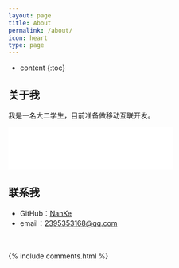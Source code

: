 ```yaml
---
layout: page
title: About
permalink: /about/
icon: heart
type: page
---
```


* content
{:toc}

## 关于我
我是一名大二学生，目前准备做移动互联开发。
<iframe frameborder="no" border="0" marginwidth="0" marginheight="0" width="330" height="86" src="//music.163.com/outchain/player?type=2&id=5039981&auto=1&height=66"></iframe>

## 联系我

* GitHub：[NanKe](https://github.com/crazymen-nanke)
* email：2395353168@qq.com




 　
        
<script>
var idcomments_acct = '06c06002af1e345a26a7e53986144bab';
var idcomments_post_id;
var idcomments_post_url;
</script>
<span id="IDCommentsPostTitle" style="display:none"></span>
<script type='text/javascript' src='https://www.intensedebate.com/js/genericCommentWrapperV2.js'></script>

{% include comments.html %}
